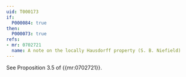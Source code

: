```yaml
---
uid: T000173
if:
  P000084: true
then:
  P000073: true
refs:
- mr: 0702721
  name: A note on the locally Hausdorff property (S. B. Niefield)
---
```


See Proposition 3.5 of {{mr:0702721}}.
